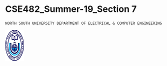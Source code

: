# CSE482_Summer-19_Section 7

``
NORTH SOUTH UNIVERSITY
DEPARTMENT OF ELECTRICAL & COMPUTER ENGINEERING
``


<p align="Left">
  <img width="60" height="100" src="https://github.com/NeloyNSU/CSE482_Summer-19_Section7/blob/master/image/nsulogo.png">
</p>
